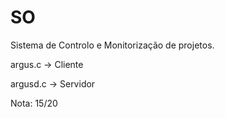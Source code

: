 # SO

Sistema de Controlo e Monitorização de projetos.

argus.c -> Cliente

argusd.c -> Servidor


Nota: 15/20
